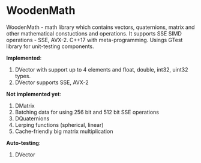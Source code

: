 # WoodenMath
WoodenMath - math library which contains vectors, quaternions, matrix and other mathematical constuctions and operations. 
It supports SSE SIMD operations - SSE, AVX-2. C++17 with meta-programming. Usings GTest library for unit-testing components.

<b>Implemented</b>:
1. DVector with support up to 4 elements and float, double, int32, uint32 types. 
2. DVector supports SSE, AVX-2

<b>Not implemented yet</b>:
1. DMatrix 
2. Batching data for using 256 bit and 512 bit SSE operations
3. DQuaternions
4. Lerping functions (spherical, linear)
5. Cache-friendly big matrix multiplication


<b>Auto-testing</b>:
1. DVector
